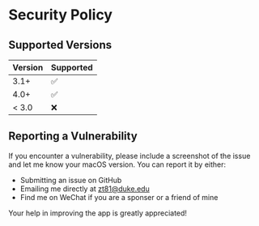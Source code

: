 # Security Policy

## Supported Versions

| Version | Supported |
| ------- | --------- |
| 3.1+    | ✅        |
| 4.0+    | ✅        |
| < 3.0   | ❌        |

## Reporting a Vulnerability

If you encounter a vulnerability, please include a screenshot of the issue and let me know your macOS version.
You can report it by either:

- Submitting an issue on GitHub
- Emailing me directly at zt81@duke.edu
- Find me on WeChat if you are a sponser or a friend of mine

Your help in improving the app is greatly appreciated!
